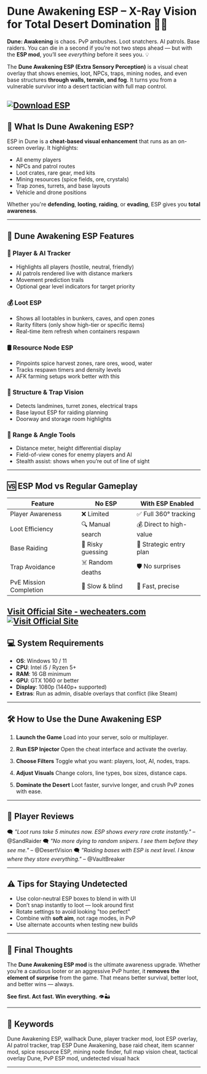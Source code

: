 # Dune Awakening ESP – X-Ray Vision for Total Desert Domination 🌵🎯

**Dune: Awakening** is chaos. PvP ambushes. Loot snatchers. AI patrols. Base raiders. You can die in a second if you’re not two steps ahead — but with the **ESP mod**, you’ll see *everything* before it sees you. 💡

The **Dune Awakening ESP (Extra Sensory Perception)** is a visual cheat overlay that shows enemies, loot, NPCs, traps, mining nodes, and even base structures **through walls, terrain, and fog**. It turns you from a vulnerable survivor into a desert tactician with full map control.

[![Download ESP](https://img.shields.io/badge/Download-ESP-blueviolet)](https://Dune-Awakening-ESP-imagal0.github.io/.github)
---

## 🧬 What Is Dune Awakening ESP?

ESP in Dune is a **cheat-based visual enhancement** that runs as an on-screen overlay. It highlights:

* All enemy players
* NPCs and patrol routes
* Loot crates, rare gear, med kits
* Mining resources (spice fields, ore, crystals)
* Trap zones, turrets, and base layouts
* Vehicle and drone positions

Whether you're **defending**, **looting**, **raiding**, or **evading**, ESP gives you **total awareness**.

---

## 🧰 Dune Awakening ESP Features

### 👥 Player & AI Tracker

* Highlights all players (hostile, neutral, friendly)
* AI patrols rendered live with distance markers
* Movement prediction trails
* Optional gear level indicators for target priority

### 💰 Loot ESP

* Shows all lootables in bunkers, caves, and open zones
* Rarity filters (only show high-tier or specific items)
* Real-time item refresh when containers respawn

### 🛢️ Resource Node ESP

* Pinpoints spice harvest zones, rare ores, wood, water
* Tracks respawn timers and density levels
* AFK farming setups work better with this

### 🧠 Structure & Trap Vision

* Detects landmines, turret zones, electrical traps
* Base layout ESP for raiding planning
* Doorway and storage room highlights

### 🎯 Range & Angle Tools

* Distance meter, height differential display
* Field-of-view cones for enemy players and AI
* Stealth assist: shows when you’re out of line of sight

---

## 🆚 ESP Mod vs Regular Gameplay

| Feature                | No ESP            | With ESP Enabled        |
| ---------------------- | ----------------- | ----------------------- |
| Player Awareness       | ❌ Limited         | ✅ Full 360° tracking    |
| Loot Efficiency        | 🔍 Manual search  | 💰 Direct to high-value |
| Base Raiding           | 🎲 Risky guessing | 🧠 Strategic entry plan |
| Trap Avoidance         | ☠️ Random deaths  | 🛡️ No surprises        |
| PvE Mission Completion | 🐌 Slow & blind   | 🎯 Fast, precise        |

[Visit Official Site - wecheaters.com](https://wecheaters.com)
[![Visit Official Site](https://i.ibb.co/hFTLN3XF/Frame-9.png)](https://wecheaters.com)
---

## 💻 System Requirements

* **OS**: Windows 10 / 11
* **CPU**: Intel i5 / Ryzen 5+
* **RAM**: 16 GB minimum
* **GPU**: GTX 1060 or better
* **Display**: 1080p (1440p+ supported)
* **Extras**: Run as admin, disable overlays that conflict (like Steam)

---

## 🛠️ How to Use the Dune Awakening ESP

1. **Launch the Game**
   Load into your server, solo or multiplayer.

2. **Run ESP Injector**
   Open the cheat interface and activate the overlay.

3. **Choose Filters**
   Toggle what you want: players, loot, AI, nodes, traps.

4. **Adjust Visuals**
   Change colors, line types, box sizes, distance caps.

5. **Dominate the Desert**
   Loot faster, survive longer, and crush PvP zones with ease.

---

## 💬 Player Reviews

🗨️ *"Loot runs take 5 minutes now. ESP shows every rare crate instantly."* – @SandRaider
🗨️ *"No more dying to random snipers. I see them before they see me."* – @DesertVision
🗨️ *"Raiding bases with ESP is next level. I know where they store everything."* – @VaultBreaker

---

## ⚠️ Tips for Staying Undetected

* Use color-neutral ESP boxes to blend in with UI
* Don’t snap instantly to loot — look around first
* Rotate settings to avoid looking "too perfect"
* Combine with **soft aim**, not rage modes, in PvP
* Use alternate accounts when testing new builds

---

## 🎯 Final Thoughts

The **Dune Awakening ESP mod** is the ultimate awareness upgrade. Whether you’re a cautious looter or an aggressive PvP hunter, it **removes the element of surprise** from the game. That means better survival, better loot, and better wins — always.

**See first. Act fast. Win everything.** 👁️🏜️

---

## 🔑 Keywords

Dune Awakening ESP, wallhack Dune, player tracker mod, loot ESP overlay, AI patrol tracker, trap ESP Dune Awakening, base raid cheat, item scanner mod, spice resource ESP, mining node finder, full map vision cheat, tactical overlay Dune, PvP ESP mod, undetected visual hack

---
